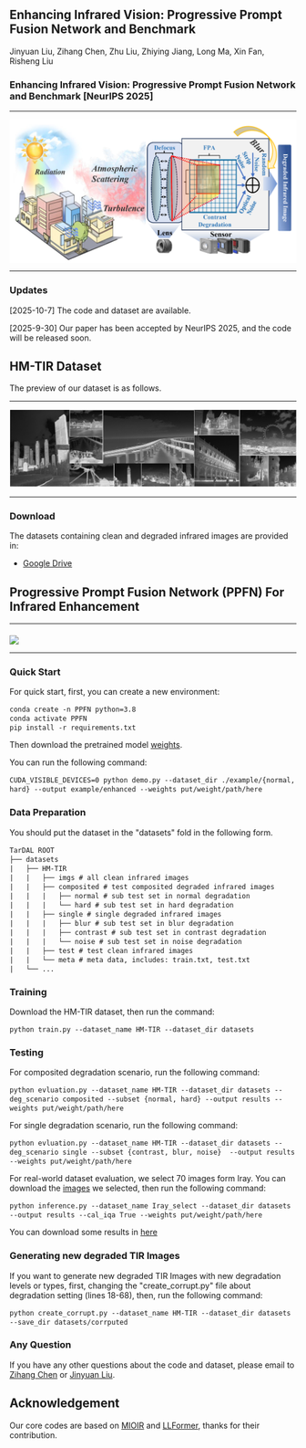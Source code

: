 
<h2> Enhancing Infrared Vision: Progressive Prompt Fusion Network and Benchmark</h2>
Jinyuan Liu, Zihang Chen, Zhu Liu, Zhiying Jiang, Long Ma, Xin Fan, Risheng Liu

###  Enhancing Infrared Vision: Progressive Prompt Fusion Network and Benchmark [NeurIPS 2025]

---

<img src="./assets/ff.png" align="middle" width="600">

---
### Updates
[2025-10-7] The code and dataset are available.

[2025-9-30] Our paper has been accepted by NeurIPS 2025, and the code will be released soon.

## HM-TIR Dataset
The preview of our dataset is as follows.

---

![preview](assets/preview.png)
 
---

### Download
The datasets containing clean and degraded infrared images are provided in:
- [Google Drive](https://drive.google.com/file/d/17kq2NQ-8bFeESlanffcOSlFLwGb0Y8Rq/view?usp=sharing)

## Progressive Prompt Fusion Network (PPFN) For Infrared Enhancement

---

<img src="./assets/workflow.png" align="middle" width="800">

---

### Quick Start

For quick start, first, you can create a new environment:

```
conda create -n PPFN python=3.8
conda activate PPFN
pip install -r requirements.txt
```

Then download the pretrained model [weights](https://drive.google.com/file/d/1Yt_YViFCpxgO-MfBlINVt4-jHAgsalv_/view?usp=sharing).

You can run the following command:

```
CUDA_VISIBLE_DEVICES=0 python demo.py --dataset_dir ./example/{normal, hard} --output example/enhanced --weights put/weight/path/here
```

### Data Preparation

You should put the dataset in the "datasets" fold in the following form.

```
TarDAL ROOT
├── datasets
|   ├── HM-TIR
|   |   ├── imgs # all clean infrared images
|   |   ├── composited # test composited degraded infrared images
|   |   |   ├── normal # sub test set in normal degradation
|   |   |   └── hard # sub test set in hard degradation
|   |   ├── single # single degraded infrared images
|   |   |   ├── blur # sub test set in blur degradation
|   |   |   ├── contrast # sub test set in contrast degradation
|   |   |   └── noise # sub test set in noise degradation
|   |   ├── test # test clean infrared images
|   |   └── meta # meta data, includes: train.txt, test.txt
|   └── ...
```

### Training
Download the HM-TIR dataset, then run the command:
```
python train.py --dataset_name HM-TIR --dataset_dir datasets 
```

### Testing
For composited degradation scenario, run the following command:
```
python evluation.py --dataset_name HM-TIR --dataset_dir datasets --deg_scenario composited --subset {normal, hard} --output results --weights put/weight/path/here
```

For single degradation scenario, run the following command:
```
python evluation.py --dataset_name HM-TIR --dataset_dir datasets --deg_scenario single --subset {contrast, blur, noise}  --output results --weights put/weight/path/here
```

For real-world dataset evaluation, we select 70 images form Iray. You can download the [images](https://drive.google.com/file/d/1uhWCvPExarnUL-r_G0MW530RXKpj5izJ/view?usp=sharing) we selected, then run the following command:
```
python inference.py --dataset_name Iray_select --dataset_dir datasets --output results --cal_iqa True --weights put/weight/path/here
```

You can download some results in [here](https://drive.google.com/file/d/10jiNGF0c6H0cR83yEN5I3stLf9qiX6cR/view?usp=sharing)


### Generating new degraded TIR Images
If you want to generate new degraded TIR Images with new degradation levels or types, first, changing the "create_corrupt.py" file about degradation setting (lines 18-68), then, run the following command:
```
python create_corrupt.py --dataset_name HM-TIR --dataset_dir datasets --save_dir datasets/corrputed
```

### Any Question

If you have any other questions about the code and dataset, please email to [Zihang Chen](mailto:chenzi_hang@mail.dlut.edu.cn) or [Jinyuan Liu](mailto:atlantis918@hotmail.com).


## Acknowledgement
Our core codes are based on [MIOIR](https://github.com/Xiangtaokong/MiOIR) and [LLFormer](https://github.com/TaoWangzj/LLFormer), thanks for their contribution.




